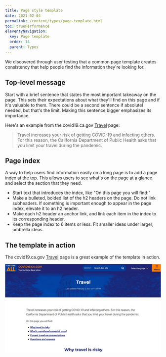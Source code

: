 ```yaml
---
title: Page style template
date: 2021-02-04
permalink: /content/types/page-template.html
toc: truePerformance
eleventyNavigation:
  key: Page template
  order: 14
  parent: Types
---
```


We discovered through user testing that a common page template creates consistency that help people find the information they're looking for.

## Top-level message

Start with a brief sentence that states the most important takeaway on the page. This sets their expectations about what they'll find on this page and if it's valuable to them. There could be a second sentence if absolutel needed, but that's the limit. Making this sentence bigger emphasizes its importance.

Here's an example from the covid19.ca.gov [Travel](https://covid19.ca.gov/travel/) page:

> Travel increases your risk of getting COVID-19 and infecting others. For this reason, the California Department of Public Health asks that you limit your travel during the pandemic.

## Page index

A way to help users find information easily on a long page is to add a page index at the top. This allows users to see what's on the page at a glance and select the section that they need.

* Start text that introduces the index, like "On this page you will find:"
* Make a bulleted, bolded list of the h2 headers on the page. Do not link subheaders. If something is important enough to appear in the page index, elevate it to an h2 header.
* Make each h2 header an anchor link, and link each item in the index to its corresponding header.
* Keep the page index to 6 items or less. Fit smaller ideas under larger, umbrella ideas.

## The template in action

The covid19.ca.gov [Travel](https://covid19.ca.gov/travel/) page is a great example of the template in action.

![Page index example](/static/img/travel-page-index.jpg)
